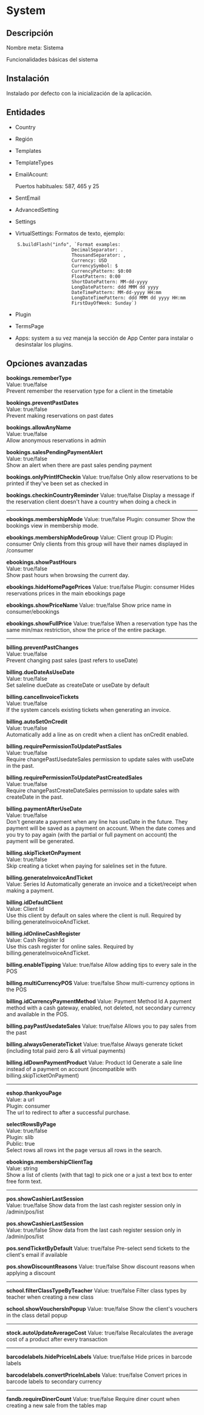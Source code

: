 # System

## Descripción 
Nombre meta: Sistema

Funcionalidades básicas del sistema

## Instalación
Instalado por defecto con la inicialización de la aplicación.
## Entidades 
* Country 

* Región 

* Templates

* TemplateTypes

* EmailAcount: 

    Puertos habituales: 587, 465 y 25

* SentEmail

* AdvancedSetting

* Settings

* VirtualSettings: 
    Formatos de texto, ejemplo: 
    
```
    S.buildFlash("info", `Format examples:
                        DecimalSeparator: .
                        ThousandSeparator: ,
                        Currency: USD
                        CurrencySymbol: $
                        CurrencyPattern: $0:00
                        FloatPattern: 0:00
                        ShortDatePattern: MM-dd-yyyy
                        LongDatePattern: ddd MMM dd yyyy
                        DateTimePattern: MM-dd-yyyy HH:mm
                        LongDateTimePattern: ddd MMM dd yyyy HH:mm
                        FirstDayOfWeek: Sunday`)
```

* Plugin

* TermsPage

* Apps: system a su vez maneja la sección de App Center para instalar o desinstalar los plugins.

## Opciones avanzadas 

**bookings.rememberType**  
Value: true/false  
Prevent remember the reservation type for a client in the timetable

**bookings.preventPastDates**  
Value: true/false  
Prevent making reservations on past dates

**bookings.allowAnyName**  
Value: true/false  
Allow anonymous reservations in admin

**bookings.salesPendingPaymentAlert**  
Value: true/false  
Show an alert when there are past sales pending payment

**bookings.onlyPrintIfCheckin**
Value: true/false
Only allow reservations to be printed if they've been set as checked in

**bookings.checkinCountryReminder**
Value: true/false
Display a message if the reservation client doesn't have a country when doing a check in

-----

**ebookings.membershipMode**
Value: true/false
Plugin: consumer
Show the bookings view in membership mode.

**ebookings.membershipModeGroup**
Value: Client group ID
Plugin: consumer
Only clients from this group will have their names displayed in /consumer

**ebookings.showPastHours**  
Value: true/false  
Show past hours when browsing the current day.

**ebookings.hideHomePagePrices**
Value: true/false
Plugin: consumer
Hides reservations prices in the main ebookings page

**ebookings.showPriceName**
Value: true/false
Show price name in consumer/ebookings

**ebookings.showFullPrice**
Value: true/false
When a reservation type has the same min/max restriction, show the price of the entire package.

-----

**billing.preventPastChanges**  
Value: true/false  
Prevent changing past sales (past refers to useDate)

**billing.dueDateAsUseDate**  
Value: true/false              
Set saleline dueDate as createDate or useDate by default

**billing.cancelInvoiceTickets**   
Value: true/false  
If the system cancels existing tickets when generating an invoice.

**billing.autoSetOnCredit**  
Value: true/false  
Automatically add a line as on credit when a client has onCredit enabled.

**billing.requirePermissionToUpdatePastSales**  
Value: true/false  
Require changePastUsedateSales permission to update sales with useDate in the past.

**billing.requirePermissionToUpdatePastCreatedSales**  
Value: true/false  
Require changePastCreateDateSales permission to update sales with createDate in the past.

**billing.paymentAfterUseDate**  
Value: true/false  
Don't generate a payment when any line has useDate in the future. They payment will be saved as a payment on account.
When the date comes and you try to pay again (with the partial or full payment on account) the payment will be generated.

**billing.skipTicketOnPayment**  
Value: true/false  
Skip creating a ticket when paying for salelines set in the future.

**billing.generateInvoiceAndTicket**  
Value: Series Id
Automatically generate an invoice and a ticket/receipt when making a payment.

**billing.idDefaultClient**  
Value: Client Id  
Use this client by default on sales where the client is null. Required by billing.generateInvoiceAndTicket.

**billing.idOnlineCashRegister**  
Value: Cash Register Id  
Use this cash register for online sales. Required by billing.generateInvoiceAndTicket.

**billing.enableTipping**
Value: true/false
Allow adding tips to every sale in the POS

**billing.multiCurrencyPOS**
Value: true/false
Show multi-currency options in the POS

**billing.idCurrencyPaymentMethod**
Value: Payment Method Id
A payment method with a cash gateway, enabled, not deleted, not secondary currency and available in the POS.

**billing.payPastUsedateSales**
Value: true/false
Allows you to pay sales from the past 

**billing.alwaysGenerateTicket**
Value: true/false
Always generate ticket (including total paid zero & all virtual payments)

**billing.idDownPaymentProduct**
Value: Product Id
Generate a sale line instead of a payment on account (incompatible with billing.skipTicketOnPayment)

-----

**eshop.thankyouPage**  
Value: a url  
Plugin: consumer  
The url to redirect to after a successful purchase.  

**selectRowsByPage**  
Value: true/false   
Plugin: slib   
Public: true   
Select rows all rows int the page versus all rows in the search.

**ebookings.membershipClientTag**  
Value: string  
Show a list of clients (with that tag) to pick one or a just a text box to enter free form text.

-----

**pos.showCashierLastSession**  
Value: true/false
Show data from the last cash register session only in /admin/pos/list

**pos.showCashierLastSession**  
Value: true/false
Show data from the last cash register session only in /admin/pos/list

**pos.sendTicketByDefault**
Value: true/false
Pre-select send tickets to the client's email if available

**pos.showDiscountReasons**
Value: true/false
Show discount reasons when applying a discount

-----

**school.filterClassTypeByTeacher**
Value: true/false
Filter class types by teacher when creating a new class

**school.showVouchersInPopup**
Value: true/false
Show the client's vouchers in the class detail popup

-----

**stock.autoUpdateAverageCost**
Value: true/false
Recalculates the average cost of a product after every transaction 

-----

**barcodelabels.hidePriceInLabels**
Value: true/false
Hide prices in barcode labels

**barcodelabels.convertPriceInLabels**
Value: true/false
Convert prices in barcode labels to secondary currency

-----

**fandb.requireDinerCount**
Value: true/false
Require diner count when creating a new sale from the tables map
